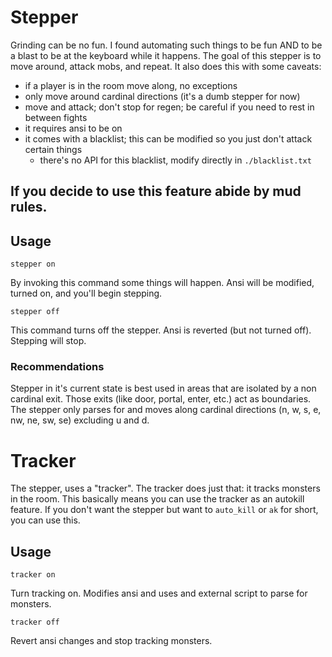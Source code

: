 # Stepper

Grinding can be no fun.  I found automating such things to be fun AND to be a blast to be at the keyboard while it happens.  The goal of this stepper is to move around, attack mobs, and repeat.  It also does this with some caveats:
- if a player is in the room move along, no exceptions
- only move around cardinal directions (it's a dumb stepper for now)
- move and attack; don't stop for regen; be careful if you need to rest in between fights
- it requires ansi to be on
- it comes with a blacklist; this can be modified so you just don't attack certain things
  - there's no API for this blacklist, modify directly in `./blacklist.txt`

## If you decide to use this feature abide by mud rules.

## Usage

`stepper on`

By invoking this command some things will happen.  Ansi will be modified, turned on, and you'll begin stepping.

`stepper off`

This command turns off the stepper.  Ansi is reverted (but not turned off).  Stepping will stop.

### Recommendations

Stepper in it's current state is best used in areas that are isolated by a non cardinal exit.  Those exits (like door, portal, enter, etc.) act as boundaries.  The stepper only parses for and moves along cardinal directions (n, w, s, e, nw, ne, sw, se) excluding u and d.

# Tracker

The stepper, uses a "tracker".  The tracker does just that: it tracks monsters in the room.  This basically means you can use the tracker as an autokill feature.  If you don't want the stepper but want to `auto_kill` or `ak` for short, you can use this.

## Usage

`tracker on`

Turn tracking on.  Modifies ansi and uses and external script to parse for monsters.

`tracker off`

Revert ansi changes and stop tracking monsters.
